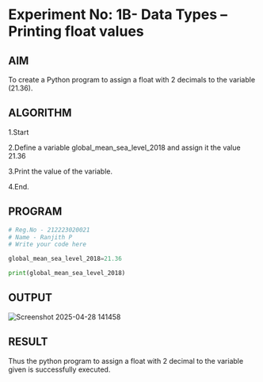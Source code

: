 # Experiment No: 1B- Data Types – Printing float values

## AIM  
To  create a Python program to assign a float with 2 decimals to the variable (21.36).

## ALGORITHM  
1.Start

2.Define a variable global_mean_sea_level_2018 and assign it the value 21.36

3.Print the value of the variable.

4.End.

## PROGRAM
```python
# Reg.No - 212223020021
# Name - Ranjith P
# Write your code here

global_mean_sea_level_2018=21.36

print(global_mean_sea_level_2018)

```
## OUTPUT
![Screenshot 2025-04-28 141458](https://github.com/user-attachments/assets/7fd43305-3321-4828-ae01-cb87dedf611f)


## RESULT
 Thus the python program to assign a float with 2 decimal to the variable given is successfully executed.
